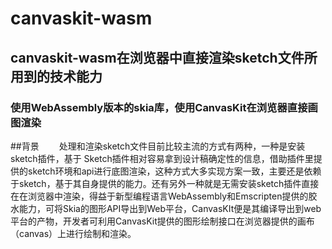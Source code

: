 # canvaskit-wasm
## canvaskit-wasm在浏览器中直接渲染sketch文件所用到的技术能力
### 使用WebAssembly版本的skia库，使用CanvasKit在浏览器直接画图渲染
##背景
 &emsp;&emsp;处理和渲染sketch文件目前比较主流的方式有两种，一种是安装sketch插件，基于 Sketch插件相对容易拿到设计稿确定性的信息，借助插件里提供的sketch环境和api进行底图渲染，这种方式大多实现方案一致，主要还是依赖于sketch，基于其自身提供的能力。还有另外一种就是无需安装sketch插件直接在在浏览器中渲染，得益于新型编程语言WebAssembly和Emscripten提供的胶水能力，可将Skia的图形API导出到Web平台，CanvasKIt便是其编译导出到web平台的产物，开发者可利用CanvasKit提供的图形绘制接口在浏览器提供的画布（canvas）上进行绘制和渲染。 